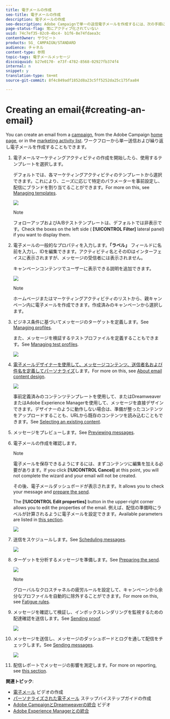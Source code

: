 ```yaml
---
title: 電子メールの作成
seo-title: 電子メールの作成
description: 電子メールの作成
seo-description: Adobe Campaignで単一の送信電子メールを作成するには、次の手順に従います。
page-status-flag: 常にアクティブ化されていない
uuid: 74c7ef35-82c0-4bc4- b1f6-8e74fdaea3c
contentOwner: サウビート
products: SG_ CAMPAIGN/STANDARD
audience: チャネル
content-type: 参照
topic-tags: 電子メールメッセージ
discoiquuid: b27e0170- e73f-4782-8568-02927fb374f4
internal: n
snippet: y
translation-type: tm+mt
source-git-commit: 8f4c849adf1852d8a23c5ff5252da25c175faa84

---
```



# Creating an email{#creating-an-email}

You can create an email from a [campaign](../../start/using/marketing-activities.md#creating-a-marketing-activity), from the Adobe Campaign [home page](../../start/using/interface-description.md#home-page), or in the [marketing activity list](../../start/using/marketing-activities.md#about-marketing-activities). ワークフローから単一送信および繰り返し電子メールを作成することもできます。

1. 電子メールマーケティングアクティビティの作成を開始したら、使用するテンプレートを選択します。

   デフォルトでは、各マーケティングアクティビティのテンプレートから選択できます。これにより、ニーズに応じて特定のパラメーターを事前設定し、配信にブランドを割り当てることができます。For more on this, see [Managing templates](../../start/using/about-templates.md).

   ![](assets/email_creation_1.png)

   >[!NOTE]
   >
   >フォローアップおよびA/Bテストテンプレートは、デフォルトでは非表示です。Check the boxes on the left side ( **[!UICONTROL Filter]** lateral panel) if you want to display them.

1. 電子メールの一般的なプロパティを入力します。**「ラベル」** フィールドに名前を入力し、IDを編集できます。アクティビティ名とそのIDはインターフェイスに表示されますが、メッセージの受信者には表示されません。

   キャンペーンコンテンツでユーザーに表示できる説明を追加できます。

   ![](assets/email_creation_2.png)

   >[!NOTE]
   >
   >ホームページまたはマーケティングアクティビティのリストから、親キャンペーン内に電子メールを作成できます。作成済みのキャンペーンから選択します。

1. ビジネス条件に基づいてメッセージのターゲットを定義します。See [Managing profiles](../../audiences/using/about-profiles.md).

   また、メッセージを検証するテストプロファイルを定義することもできます。See [Managing test profiles](../../sending/using/managing-test-profiles-and-sending-proofs.md#managing-test-profiles).

   ![](assets/email_creation_3.png)

1. [電子メールデザイナーを使用して、メッセージコンテンツ、送信者名および件名を定義してパーソナライズ](../../designing/using/about-email-content-design.md#about-the-email-designer)します。For more on this, see [About email content design](../../designing/using/about-email-content-design.md).

   ![](assets/email_creation_4.png)

   事前定義済みのコンテンツテンプレートを使用して、またはDreamweaverまたはAdobe Experience Managerを使用して、メッセージを直接デザインできます。デザイナーのように動作しない場合は、準備が整ったコンテンツをアップロードすることも、URLから既存のコンテンツを読み込むこともできます。See [Selecting an existing content](../../designing/using/selecting-an-existing-content.md).

1. メッセージをプレビューします。See [Previewing messages](../../sending/using/previewing-messages.md).
1. 電子メールの作成を確認します。

   >[!NOTE]
   >
   >電子メールを保存できるようにするには、まずコンテンツに編集を加える必要があります。If you click **[!UICONTROL Cancel]** at this point, you will not complete the wizard and your email will not be created.

   その後、電子メールダッシュボードが表示されます。It allows you to check your message and [prepare the send](../../sending/using/preparing-the-send.md).

   The **[!UICONTROL Edit properties]** button in the upper-right corner allows you to edit the properties of the email. 例えば、配信の準備時にラベルが計算されるように電子メールを設定できます。Available parameters are listed in [this section](../../administration/using/configuring-email-channel.md#list-of-email-properties).

   ![](assets/delivery_dashboard_2.png)

1. 送信をスケジュールします。See [Scheduling messages](../../sending/using/about-scheduling-messages.md).

   ![](assets/delivery_planning.png)

1. ターゲットを分析するメッセージを準備します。See [Preparing the send](../../sending/using/confirming-the-send.md).

   ![](assets/preparing_delivery_2.png)

   >[!NOTE]
   >
   >グローバルなクロスチャネルの疲労ルールを設定して、キャンペーンから余分なプロファイルを自動的に除外することができます。For more on this, see [Fatigue rules](../../administration/using/fatigue-rules.md).

1. メッセージを確認して検証し、インボックスレンダリングを監視するための配達確認を送信します。See [Sending proof](../../sending/using/managing-test-profiles-and-sending-proofs.md#sending-proofs).

   ![](assets/bat_select.png)

1. メッセージを送信し、メッセージのダッシュボードとログを通して配信をチェックします。See [Sending messages](../../sending/using/confirming-the-send.md).

   ![](assets/confirm_delivery.png)

1. 配信レポートでメッセージの影響を測定します。For more on reporting, see [this section](../../reporting/using/about-dynamic-reports.md).

**関連トピック**:

* [電子メール](https://helpx.adobe.com/campaign/kt/acs/using/acs-create-email-from-homepage-feature-video-use.html) ビデオの作成
* [パーソナライズされた電子メール](https://docs.campaign.adobe.com/doc/standard/getting_started/en/ACS_GettingStartedEmail.html) ステップバイステップガイドの作成
* [Adobe CampaignとDreamweaverの統合](https://helpx.adobe.com/campaign/kt/acs/using/acs-dreamweaver-integration-feature-video-use.html) ビデオ
* [Adobe Experience Managerとの統合](../../integrating/using/integrating-with-experience-manager.md)

